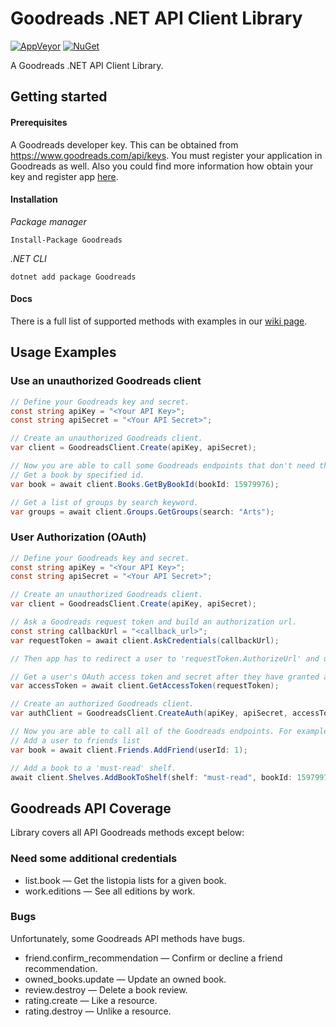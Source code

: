 Goodreads .NET API Client Library
=============

[![AppVeyor](https://img.shields.io/appveyor/ci/adamkrogh/goodreads-dotnet.svg)](https://ci.appveyor.com/project/adamkrogh/goodreads-dotnet) [![NuGet](https://img.shields.io/nuget/v/Goodreads.svg)](https://www.nuget.org/packages/Goodreads)

A Goodreads .NET API Client Library.

## Getting started
#### Prerequisites
A Goodreads developer key. 
This can be obtained from https://www.goodreads.com/api/keys.
You must register your application in Goodreads as well.
Also you could find more information how obtain your key and register app [here](https://www.goodreads.com/api/documentation).

#### Installation
*Package manager*
```
Install-Package Goodreads
```
*.NET CLI*
```
dotnet add package Goodreads
```

#### Docs
There is a full list of supported methods with examples in our [wiki page](https://github.com/adamkrogh/goodreads-dotnet/wiki/API-methods).

## Usage Examples

### Use an unauthorized Goodreads client
```csharp
// Define your Goodreads key and secret.
const string apiKey = "<Your API Key>";
const string apiSecret = "<Your API Secret>"; 

// Create an unauthorized Goodreads client.
var client = GoodreadsClient.Create(apiKey, apiSecret);

// Now you are able to call some Goodreads endpoints that don't need the OAuth credentials. For example:
// Get a book by specified id.
var book = await client.Books.GetByBookId(bookId: 15979976); 

// Get a list of groups by search keyword.
var groups = await client.Groups.GetGroups(search: "Arts"); 
```

### User Authorization (OAuth)

```csharp
// Define your Goodreads key and secret.
const string apiKey = "<Your API Key>";
const string apiSecret = "<Your API Secret>"; 

// Create an unauthorized Goodreads client.
var client = GoodreadsClient.Create(apiKey, apiSecret);

// Ask a Goodreads request token and build an authorization url.
const string callbackUrl = "<callback_url>";
var requestToken = await client.AskCredentials(callbackUrl);

// Then app has to redirect a user to 'requestToken.AuthorizeUrl' and user must grant access to your application.

// Get a user's OAuth access token and secret after they have granted access.
var accessToken = await client.GetAccessToken(requestToken);

// Create an authorized Goodreads client.
var authClient = GoodreadsClient.CreateAuth(apiKey, apiSecret, accessToken.Token, accessToken.Secret);

// Now you are able to call all of the Goodreads endpoints. For example:
// Add a user to friends list
var book = await client.Friends.AddFriend(userId: 1); 

// Add a book to a 'must-read' shelf.
await client.Shelves.AddBookToShelf(shelf: "must-read", bookId: 15979976); 
```

## Goodreads API Coverage

Library covers all API Goodreads methods except below:

### Need some additional credentials

- list.book — Get the listopia lists for a given book.
- work.editions — See all editions by work.

### Bugs

Unfortunately, some Goodreads API methods have bugs.

- friend.confirm_recommendation — Confirm or decline a friend recommendation.
- owned_books.update — Update an owned book.
- review.destroy — Delete a book review.
- rating.create — Like a resource.
- rating.destroy — Unlike a resource.
